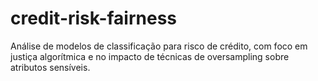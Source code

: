 # credit-risk-fairness
Análise de modelos de classificação para risco de crédito, com foco em justiça algorítmica e no impacto de técnicas de oversampling sobre atributos sensíveis.
